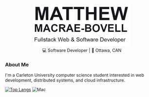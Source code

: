 <div align="center">
<div>
       <img src="https://github.com/MathyouMB/MathyouMB/blob/master/name.png" width="320px"></img>
   </div>
     💻 Software Developer | 🌌 Ottawa, CAN
</div>

### About Me

I'm a Carleton University computer science student interested in web development, distributed systems, and cloud infrastructure.

[![Top Langs](https://github-readme-stats.vercel.app/api/top-langs/?username=mathyoumb)](https://github.com/anuraghazra/github-readme-stats)
<img src="https://github.com/MathyouMB/MathyouMB/blob/master/skill_wheel.gif" width="300px" alt="Mac">
